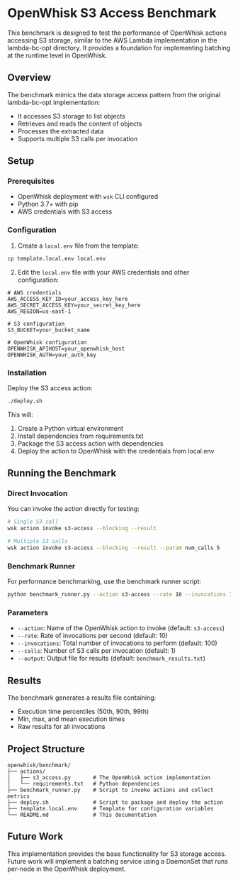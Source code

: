 # OpenWhisk S3 Access Benchmark

This benchmark is designed to test the performance of OpenWhisk actions accessing S3 storage, similar to the AWS Lambda implementation in the lambda-bc-opt directory. It provides a foundation for implementing batching at the runtime level in OpenWhisk.

## Overview

The benchmark mimics the data storage access pattern from the original lambda-bc-opt implementation:
- It accesses S3 storage to list objects
- Retrieves and reads the content of objects
- Processes the extracted data
- Supports multiple S3 calls per invocation

## Setup

### Prerequisites

- OpenWhisk deployment with `wsk` CLI configured
- Python 3.7+ with pip
- AWS credentials with S3 access

### Configuration

1. Create a `local.env` file from the template:

```bash
cp template.local.env local.env
```

2. Edit the `local.env` file with your AWS credentials and other configuration:

```
# AWS credentials
AWS_ACCESS_KEY_ID=your_access_key_here
AWS_SECRET_ACCESS_KEY=your_secret_key_here
AWS_REGION=us-east-1

# S3 configuration
S3_BUCKET=your_bucket_name

# OpenWhisk configuration
OPENWHISK_APIHOST=your_openwhisk_host
OPENWHISK_AUTH=your_auth_key
```

### Installation

Deploy the S3 access action:

```bash
./deploy.sh
```

This will:
1. Create a Python virtual environment
2. Install dependencies from requirements.txt
3. Package the S3 access action with dependencies
4. Deploy the action to OpenWhisk with the credentials from local.env

## Running the Benchmark

### Direct Invocation

You can invoke the action directly for testing:

```bash
# Single S3 call
wsk action invoke s3-access --blocking --result

# Multiple S3 calls
wsk action invoke s3-access --blocking --result --param num_calls 5
```

### Benchmark Runner

For performance benchmarking, use the benchmark runner script:

```bash
python benchmark_runner.py --action s3-access --rate 10 --invocations 100 --calls 3
```

### Parameters

- `--action`: Name of the OpenWhisk action to invoke (default: `s3-access`)
- `--rate`: Rate of invocations per second (default: 10)
- `--invocations`: Total number of invocations to perform (default: 100)
- `--calls`: Number of S3 calls per invocation (default: 1)
- `--output`: Output file for results (default: `benchmark_results.txt`)

## Results

The benchmark generates a results file containing:

- Execution time percentiles (50th, 90th, 99th)
- Min, max, and mean execution times
- Raw results for all invocations

## Project Structure

```
openwhisk/benchmark/
├── actions/
│   ├── s3_access.py       # The OpenWhisk action implementation
│   └── requirements.txt   # Python dependencies
├── benchmark_runner.py    # Script to invoke actions and collect metrics
├── deploy.sh              # Script to package and deploy the action
├── template.local.env     # Template for configuration variables
└── README.md              # This documentation
```

## Future Work

This implementation provides the base functionality for S3 storage access. Future work will implement a batching service using a DaemonSet that runs per-node in the OpenWhisk deployment. 